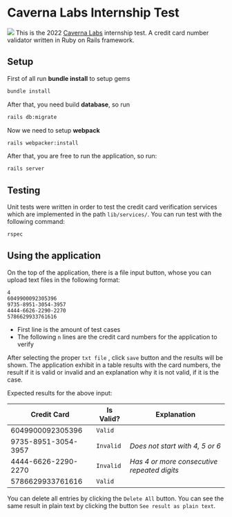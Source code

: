 # Caverna Labs Internship Test

![](https://i.imgur.com/7YIGKDF.png)
This is the 2022 [Caverna Labs](https://www.cavernalabs.com.br/) internship test. A credit card number validator written in Ruby on Rails framework.

## Setup

First of all run **bundle install** to setup gems
```sh
bundle install
```
After that, you need build **database**, so run
```sh
rails db:migrate
```
Now we need to setup **webpack**
```sh
rails webpacker:install
```
After that, you are free to run the application, so run:
```sh
rails server
```

## Testing
Unit tests were written in order to test the credit card verification services which are implemented in the path `lib/services/`. You can run test with the following command:
```sh
rspec
```

## Using the application
On the top of the application, there is a file input button, whose you can upload text files in the following format:
```
4
6049900092305396
9735-8951-3054-3957
4444-6626-2290-2270
5786629933761616
```

- First line is the amount of test cases
- The following `n` lines are the credit card numbers for the application to verify

After selecting the proper `txt file` , click `save` button and the results will be shown. The application exhibit in a table results with the card numbers, the result if it is valid or invalid and an explanation why it is not valid, if it is the case.

Expected results for the above input:

| Credit Card                |Is Valid?                          |Explanation                         |
|----------------|-------------------------------|-----------------------------|
|6049900092305396|`Valid`            |            |
|9735-8951-3054-3957|`Invalid`            |_Does not start with 4, 5 or 6_            |
|4444-6626-2290-2270|`Invalid`            |_Has 4 or more consecutive repeated digits_            |
|5786629933761616|`Valid`            |            |

You can delete all entries by clicking the `Delete All` button.
You can see the same result in plain text by clicking the button `See result as plain text`.
